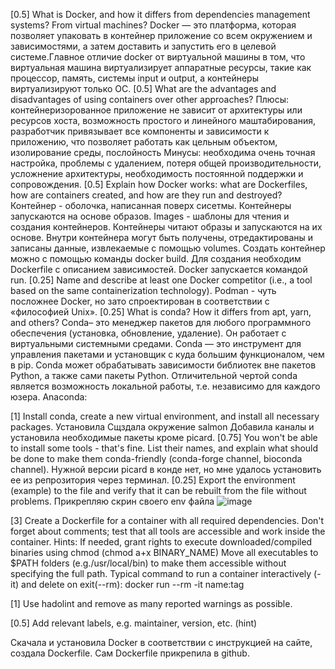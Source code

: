 [0.5] What is Docker, and how it differs from dependencies management systems? From virtual machines? 
Docker — это платформа, которая позволяет упаковать в контейнер приложение со всем окружением и зависимостями, а затем доставить и запустить его в целевой системе.Главное отличие docker от виртуальной машины в том, что виртуальная машина виртуализирует аппаратные ресурсы, такие как процессор, память, системы input и output, а контейнеры виртуализируют только ОС.
[0.5] What are the advantages and disadvantages of using containers over other approaches? 
Плюсы: контейнеризорованное приложение не зависит от архитектуры или ресурсов хоста, возможность простого и линейного маштабирования, разработчик привязывает все компоненты и зависимости к приложению, что позволяет работать как цельным объектом, изолирование среды, послойность Минусы: необходима очень точная настройка, проблемы с удалением, потеря общей производительности, усложнение архитектуры, необходимость постоянной поддержки и сопровождения.
[0.5] Explain how Docker works: what are Dockerfiles, how are containers created, and how are they run and destroyed? 
Контейнер - оболочка, написанная поверх сисетмы. Контейнеры запускаются на основе образов. Images - шаблоны для чтения и создания контейнеров. Контейнеры читают образы и запускаются на их основе. Внутри контейнера могут быть получены, отредактированы и записаны данные, извлекаемые с помощью volumes. Создать контейнер можно с помощью команды docker build. Для создания необходим Dockerfile с описанием зависимостей. Docker запускается командой run.
[0.25] Name and describe at least one Docker competitor (i.e., a tool based on the same containerization technology).
Podman - чуть посложнее Docker, но зато спроектирован в соответствии с «философией Unix».
[0.25] What is conda? How it differs from apt, yarn, and others?
Conda– это менеджер пакетов для любого программного обеспечения (установка, обновление, удаление). Он работает с виртуальными системными средами. Conda — это инструмент для управления пакетами и установщик с куда большим функционалом, чем в pip. Conda может обрабатывать зависимости библиотек вне пакетов Python, а также сами пакеты Python.
Отличительной чертой conda является возможность локальной работы, т.е. независимо для каждого юзера.
Anaconda:

[1] Install conda, create a new virtual environment, and install all necessary packages.
Установила
Сщздала окружение salmon
Добавила каналы и установила необходимые пакеты кроме picard.
[0.75] You won't be able to install some tools - that's fine. List their names, and explain what should be done to make them conda-friendly (conda-forge channel, bioconda channel).
Нужной версии picard в конде нет, но мне удалось установить ее из репрозитория через терминал.
[0.25] Export the environment (example) to the file and verify that it can be rebuilt from the file without problems.
Прикрепляю скрин своего env файла
![image](https://user-images.githubusercontent.com/119702267/209340508-320cf452-802b-49b3-a0f0-1eb501f99fb1.png)

[3] Create a Dockerfile for a container with all required dependencies. Don't forget about comments; test that all tools are accessible and work inside the container. Hints:
If needed, grant rights to execute downloaded/compiled binaries using chmod (chmod a+x BINARY_NAME)
Move all executables to $PATH folders (e.g./usr/local/bin) to make them accessible without specifying the full path.
Typical command to run a container interactively (-it) and delete on exit(--rm): docker run --rm -it name:tag

[1] Use hadolint and remove as many reported warnings as possible.

[0.5] Add relevant labels, e.g. maintainer, version, etc. (hint)

Скачала и установила Docker в соответствии с инструкцией на сайте, создала Dockerfile.
Сам Dockerfile прикрепила в github.

